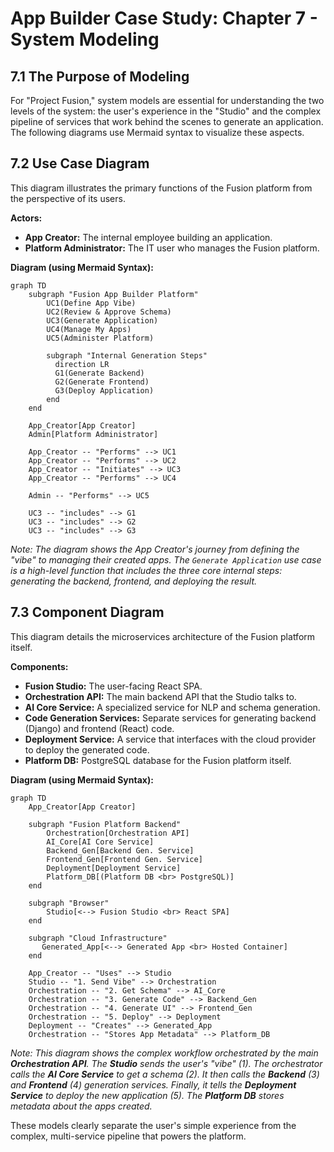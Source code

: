 # App Builder Case Study: Chapter 7 - System Modeling

## 7.1 The Purpose of Modeling

For "Project Fusion," system models are essential for understanding the two levels of the system: the user's experience in the "Studio" and the complex pipeline of services that work behind the scenes to generate an application. The following diagrams use Mermaid syntax to visualize these aspects.

## 7.2 Use Case Diagram

This diagram illustrates the primary functions of the Fusion platform from the perspective of its users.

**Actors:**
-   **App Creator:** The internal employee building an application.
-   **Platform Administrator:** The IT user who manages the Fusion platform.

**Diagram (using Mermaid Syntax):**

```mermaid
graph TD
    subgraph "Fusion App Builder Platform"
        UC1(Define App Vibe)
        UC2(Review & Approve Schema)
        UC3(Generate Application)
        UC4(Manage My Apps)
        UC5(Administer Platform)

        subgraph "Internal Generation Steps"
          direction LR
          G1(Generate Backend)
          G2(Generate Frontend)
          G3(Deploy Application)
        end
    end

    App_Creator[App Creator]
    Admin[Platform Administrator]

    App_Creator -- "Performs" --> UC1
    App_Creator -- "Performs" --> UC2
    App_Creator -- "Initiates" --> UC3
    App_Creator -- "Performs" --> UC4

    Admin -- "Performs" --> UC5

    UC3 -- "includes" --> G1
    UC3 -- "includes" --> G2
    UC3 -- "includes" --> G3
```
*Note: The diagram shows the App Creator's journey from defining the "vibe" to managing their created apps. The `Generate Application` use case is a high-level function that includes the three core internal steps: generating the backend, frontend, and deploying the result.*

## 7.3 Component Diagram

This diagram details the microservices architecture of the Fusion platform itself.

**Components:**
-   **Fusion Studio:** The user-facing React SPA.
-   **Orchestration API:** The main backend API that the Studio talks to.
-   **AI Core Service:** A specialized service for NLP and schema generation.
-   **Code Generation Services:** Separate services for generating backend (Django) and frontend (React) code.
-   **Deployment Service:** A service that interfaces with the cloud provider to deploy the generated code.
-   **Platform DB:** PostgreSQL database for the Fusion platform itself.

**Diagram (using Mermaid Syntax):**

```mermaid
graph TD
    App_Creator[App Creator]

    subgraph "Fusion Platform Backend"
        Orchestration[Orchestration API]
        AI_Core[AI Core Service]
        Backend_Gen[Backend Gen. Service]
        Frontend_Gen[Frontend Gen. Service]
        Deployment[Deployment Service]
        Platform_DB[(Platform DB <br> PostgreSQL)]
    end

    subgraph "Browser"
        Studio[<--> Fusion Studio <br> React SPA]
    end

    subgraph "Cloud Infrastructure"
       Generated_App[<--> Generated App <br> Hosted Container]
    end

    App_Creator -- "Uses" --> Studio
    Studio -- "1. Send Vibe" --> Orchestration
    Orchestration -- "2. Get Schema" --> AI_Core
    Orchestration -- "3. Generate Code" --> Backend_Gen
    Orchestration -- "4. Generate UI" --> Frontend_Gen
    Orchestration -- "5. Deploy" --> Deployment
    Deployment -- "Creates" --> Generated_App
    Orchestration -- "Stores App Metadata" --> Platform_DB
```
*Note: This diagram shows the complex workflow orchestrated by the main **Orchestration API**. The **Studio** sends the user's "vibe" (1). The orchestrator calls the **AI Core Service** to get a schema (2). It then calls the **Backend** (3) and **Frontend** (4) generation services. Finally, it tells the **Deployment Service** to deploy the new application (5). The **Platform DB** stores metadata about the apps created.*

These models clearly separate the user's simple experience from the complex, multi-service pipeline that powers the platform.

